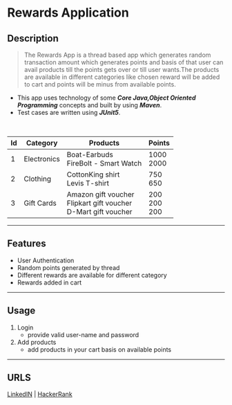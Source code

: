 # Rewards Application

## Description
>The Rewards App is a thread based app which generates random transaction amount which generates points and basis of that user can avail products
till the points gets over or till user wants.The products are available in different categories like chosen reward will be added to cart and points will be minus 
from available points.

- This app uses technology of some ***Core Java,Object Oriented Programming*** concepts and built by using ***Maven***.
- Test cases are written using ***JUnit5***.

<br>

| Id | Category    | Products                                                                  | Points                  |   
|----|-------------|---------------------------------------------------------------------------|-------------------------|   
| 1  | Electronics | Boat-Earbuds <br/> FireBolt - Smart Watch                                 | 1000 <br/> 2000         |
| 2  | Clothing    | CottonKing shirt <br/> Levis T-shirt                                      | 750 <br/> 650           |
| 3  | Gift Cards  | Amazon gift voucher <br/> Flipkart gift voucher <br/> D-Mart gift voucher | 200 <br/> 200 <br/> 200 |

---
## Features
- User Authentication
- Random points generated by thread
- Different rewards are available for different category
- Rewards added in cart
---
## Usage
1. Login
    - provide valid user-name and password
2. Add products
    - add products in your cart basis on available points
---
## URLS
[LinkedIN](http://www.linkedin.com/in/akshay-baviskar-894931195) |
[HackerRank](https://www.hackerrank.com/profile/akshaybaviskar21)


